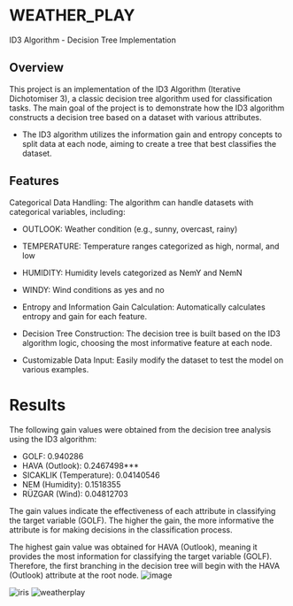 # WEATHER_PLAY
ID3 Algorithm - Decision Tree Implementation
## Overview
This project is an implementation of the ID3 Algorithm (Iterative Dichotomiser 3), a classic decision tree algorithm used for classification tasks. The main goal of the project is to demonstrate how the ID3 algorithm constructs a decision tree based on a dataset with various attributes. 
- The ID3 algorithm utilizes the information gain and entropy concepts to split data at each node, aiming to create a tree that best classifies the dataset.


## Features
Categorical Data Handling: The algorithm can handle datasets with categorical variables, including:
- OUTLOOK: Weather condition (e.g., sunny, overcast, rainy)
- TEMPERATURE: Temperature ranges categorized as high, normal, and low
- HUMIDITY: Humidity levels categorized as NemY and NemN
- WINDY: Wind conditions as yes and no


- Entropy and Information Gain Calculation: Automatically calculates entropy and gain for each feature.
- Decision Tree Construction: The decision tree is built based on the ID3 algorithm logic, choosing the most informative feature at each node.
- Customizable Data Input: Easily modify the dataset to test the model on various examples.

# Results
The following gain values were obtained from the decision tree analysis using the ID3 algorithm:

- GOLF: 0.940286
- HAVA (Outlook): 0.2467498***
- SICAKLIK (Temperature): 0.04140546
- NEM (Humidity): 0.1518355
- RÜZGAR (Wind): 0.04812703

 
The gain values indicate the effectiveness of each attribute in classifying the target variable (GOLF). The higher the gain, the more informative the attribute is for making decisions in the classification process.


The highest gain value was obtained for HAVA (Outlook), meaning it provides the most information for classifying the target variable (GOLF). Therefore, the first branching in the decision tree will begin with the HAVA (Outlook) attribute at the root node.
![image](https://github.com/user-attachments/assets/7e96337c-c085-4c0b-994e-1e20b9b71110)

![iris](https://github.com/user-attachments/assets/031b7b00-f841-4ef9-bc69-091078390409)
![weatherplay](https://github.com/user-attachments/assets/91a6d908-259a-4a05-9320-42f4a218b3c8)
